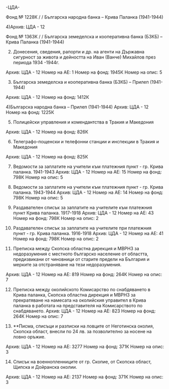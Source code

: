 -ЦДА-

Фонд № 1228К / / Българска народна банка – Крива Паланка (1941-1944)

4)Архив: ЦДА - 12

Фонд № 1363К / / Българска земеделска и кооперативна банка (БЗКБ) – Крива Паланка (1941-1944)


2) Донесения, сведения, рапорти и др. на агенти на Държавна сигурност за живота и дейността на Иван (Ванче) Михайлов през периода 1934 -1944г.


Архив:	ЦДА - 12
Номер на АЕ:	1
Номер на фонд:	1945К	Номер на опис:	5

3) Българска земеделска и кооперативна банка (БЗКБ) – Прилеп (1941-1944)


Архив:	ЦДА - 12
Номер на фонд:	1412К


4)Българска народна банка – Прилеп (1941-1944)
Архив:	ЦДА - 12
Номер на фонд:	1225К


5) Полицейски управления и комендантства в Тракия и Македония


Архив:	ЦДА - 12
Номер на фонд:	826К

6) Телеграфо-пощенски и телефонни станции и инспекции в Тракия и Македония


Архив:	ЦДА - 12
Номер на фонд:	825К

7)  Ведомости за заплатите на учители към платежния пункт - гр. Крива паланка. 1941-1943
Архив:	ЦДА - 12
Номер на АЕ:	15
Номер на фонд:	798К	Номер на опис:	5

8)  Ведомости за заплатите на учители към платежния пункт - гр. Крива паланка. 1943-1944
Архив:	ЦДА - 12
Номер на АЕ:	14
Номер на фонд:	798К	Номер на опис:	5

9)  Раздавателен списък за заплатите на учителите към платежния пункт Крива паланка. 1917-1918
Архив:	ЦДА - 12
Номер на АЕ:	43
Номер на фонд:	798К	Номер на опис:	2

10)  Раздавателен списък за заплатите на учителите при платежния пункт - гр. Крива паланка. 1916-1918
Архив:	ЦДА - 12
Номер на АЕ:	41
Номер на фонд:	798К	Номер на опис:	2

11) Преписка между Скопска областна дирекция и МВРНЗ за недоразумения с местното българско население от областта, предизвикани от чиновници от старите предели на България и мерките за отстраняване на тези недоразумения.


Архив:	ЦДА - 12
Номер на АЕ:	819
Номер на фонд:	264К	Номер на опис:	7

12) Преписка между околийското Комисарство по снабдяването в Крива паланка, Скопска областна дирекция и МВРНЗ за прекратяване на намесата на околийския управител в Крива паланка в работата на представителя на Комисарството по снабдяването.
Архив:	ЦДА - 12
Номер на АЕ:	823
Номер на фонд:	264К	Номер на опис:	7

13) **Писма, списъци и разписки на ловците от Неготинска околия, Скопска област, внесли по 24 лв. за позволително за носене на ловно оръжие.

Архив:	ЦДА - 12
Номер на АЕ:	3277
Номер на фонд:	371К	Номер на опис:	3

14) Списък на военнопленниците от гр. Скопие, от Скопска област, Щипска и Дойранска околии.


Архив:	ЦДА - 12
Номер на АЕ:	2137
Номер на фонд:	371К	Номер на опис:	3
































































































































 


























